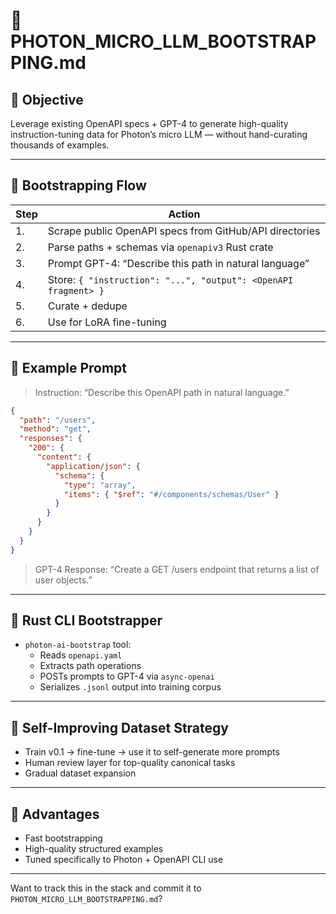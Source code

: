 # 🤖 PHOTON_MICRO_LLM_BOOTSTRAPPING.md

## 🧠 Objective

Leverage existing OpenAPI specs + GPT-4 to generate high-quality instruction-tuning data for Photon’s micro LLM — without hand-curating thousands of examples.

---

## 🔁 Bootstrapping Flow

| Step | Action |
|------|--------|
| 1.   | Scrape public OpenAPI specs from GitHub/API directories |
| 2.   | Parse paths + schemas via `openapiv3` Rust crate |
| 3.   | Prompt GPT-4: “Describe this path in natural language” |
| 4.   | Store: `{ "instruction": "...", "output": <OpenAPI fragment> }` |
| 5.   | Curate + dedupe | Optional review round |
| 6.   | Use for LoRA fine-tuning |

---

## 📘 Example Prompt

> Instruction: “Describe this OpenAPI path in natural language.”
```json
{
  "path": "/users",
  "method": "get",
  "responses": {
    "200": {
      "content": {
        "application/json": {
          "schema": {
            "type": "array",
            "items": { "$ref": "#/components/schemas/User" }
          }
        }
      }
    }
  }
}
```

> GPT-4 Response:
> “Create a GET /users endpoint that returns a list of user objects.”

---

## 🧰 Rust CLI Bootstrapper

- `photon-ai-bootstrap` tool:
    - Reads `openapi.yaml`
    - Extracts path operations
    - POSTs prompts to GPT-4 via `async-openai`
    - Serializes `.jsonl` output into training corpus

---

## 🔁 Self-Improving Dataset Strategy

- Train v0.1 → fine-tune → use it to self-generate more prompts
- Human review layer for top-quality canonical tasks
- Gradual dataset expansion

---

## 🚀 Advantages

- Fast bootstrapping
- High-quality structured examples
- Tuned specifically to Photon + OpenAPI CLI use

---

Want to track this in the stack and commit it to `PHOTON_MICRO_LLM_BOOTSTRAPPING.md`?
